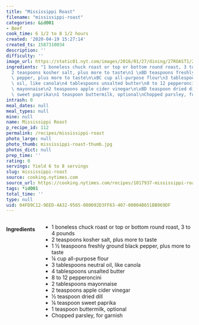 ```yaml
---
title: "Mississippi Roast"
filename: "mississippi-roast"
categories: &id001
- Beef
cook_time: 6 1/2 to 8 1/2 hours
created: '2020-04-19 15:27:14'
created_ts: 1587310034
description: ''
difficulty: ''
image_url: https://static01.nyt.com/images/2016/01/27/dining/27ROAST1/27ROAST1-articleLarge.jpg
ingredients: "1 boneless chuck roast or top or bottom round roast, 3 to 4 pounds\n\
  2 teaspoons kosher salt, plus more to taste\n1 \xBD teaspoons freshly ground black\
  \ pepper, plus more to taste\n\xBC cup all-purpose flour\n3 tablespoons neutral\
  \ oil, like canola\n4 tablespoons unsalted butter\n8 to 12 pepperoncini\n2 tablespoons\
  \ mayonnaise\n2 teaspoons apple cider vinegar\n\xBD teaspoon dried dill\n\xBC teaspoon\
  \ sweet paprika\n1 teaspoon buttermilk, optional\nChopped parsley, for garnish"
intrash: 0
meal_dates: null
meal_types: null
mine: null
name: Mississippi Roast
p_recipe_id: 112
permalink: /recipes/mississippi-roast
photo_large: null
photo_thumb: mississippi-roast-thumb.jpg
photos_dict: null
prep_time: ''
rating: 0
servings: Yield 6 to 8 servings
slug: mississippi-roast
source: cooking.nytimes.com
source_url: https://cooking.nytimes.com/recipes/1017937-mississippi-roast?action=click&module=Global%20Search%20Recipe%20Card&pgType=search&rank=1
tags: *id001
total_time: ''
type: null
uid: 04FD9C12-9EED-4A32-9565-080092D3FF63-407-00004B651BB969DF
---
```

<div class="large-8 medium-7 columns" id="writeup">	</div><!-- #writeup -->
</div><!-- #row-one -->
<div class="row" id="row-two">	<div class="medium-4 small-5 columns" id="ingredients"><h4>Ingredients</h4><div class="box box-ingredients content"><ul>
<li>1 boneless chuck roast or top or bottom round roast, 3 to 4 pounds</li>
<li>2 teaspoons kosher salt, plus more to taste</li>
<li>1 ½ teaspoons freshly ground black pepper, plus more to taste</li>
<li>¼ cup all-purpose flour</li>
<li>3 tablespoons neutral oil, like canola</li>
<li>4 tablespoons unsalted butter</li>
<li>8 to 12 pepperoncini</li>
<li>2 tablespoons mayonnaise</li>
<li>2 teaspoons apple cider vinegar</li>
<li>½ teaspoon dried dill</li>
<li>¼ teaspoon sweet paprika</li>
<li>1 teaspoon buttermilk, optional</li>
<li>Chopped parsley, for garnish</li>
</ul>
</div>	</div>	<div class="medium-6 small-7 columns" id="directions">	</div>